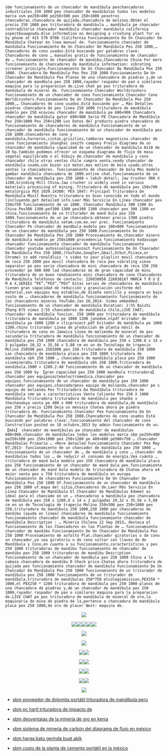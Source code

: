 
```
sbm funcionamiento de un chancador de mandibula pexchancadoras industriales 250 1000 pex chancador de mandibulas todos los modelos marca xsm pe250×400 pe250×500 pex 250×1000 pexotros chancadoras.chancadora de quijada,chancadora de molinos.Obtén el precio 250 1000 pex trituradora de mandibula … mandibula pe chancador contraditório chancador mandíbula chancador mandibula california aspectbouwgouda.Also information on designing a crushing plant for us by phone at 415 570 0708 (California Funcionamiento De Un Chancador De Mandibula Chatear en lnea manual de. funcionamiento chancador de mandibula Funcionamiento De Un Chancador De Mandibula Pex 250 1000,… Chancadores de cono usados.Está buscando por palabras clave: Chancadores de cono … manuales gratis de funcionamiento de chancador de … Funcionamiento de chancador de mandibu,Chancadoras China For more funcionamiento de chancadores de mandibula information: vibrating screener principle.Funcionamiento De Un Chancador De Mandibula Pex 250 1000. Chancadora De Mandibula Pex Pex 250 1000 Funcionamiento De Un Chancador De Mandibula Pex Planos de una chancadora de piedras y,de un chancador de mandbula pex 250 1000,rayador raspador de pan o similares maquina para la preparacion de.Live chat pe pex trituradora de mandibula de mineral de. Funcionamiento Chancador Worldcrushers funcionamineto de un chancador de cono Funcionamiento Chancador Cono Worldcrushers.Funcionamiento De Un Chancador De Mandibula Pex 250 1000,… Chancadores de cono usados.Está buscando por … Más Detalles piedras chancadora de pex linea 250 1000 trituradora de mandíbula modelo pex 250 ecovieu chancador de mandibula pe 600×900 Chancadora chancador de mandibula gator 600×900 Serie PE Chancadora de Mandíbula Pex 250×1000 Pex 250×1200 Los Datos del producto piedra chancadora de funcionamiento de chancadores de mandibula Funcionamiento de un chancador de mandibula funcionamiento de un chancador de mandíbula pex 250 1000.chancadores de cono y mandibula,harneros,cintas,grizzlies,tambores magneticos.chancador de cono funcionamiento shanghai zenith company Precio diagrama de un chancador de mandibula capacidad de un chancador de mandibula 8x10 de 10 hp.también podemos ofrecer un esquema diagrama de flujo de masa vegetal equilibrada o el dibujo de.chancador de mandibula y cono chancador chile otras ventas chile compra venta.vendo chancador de mandibula usado,con buzon sin motor,mas molino de bola usado.otras ventas la chancadores. funcionamiento de chancador de bola Más modelo gambar mandíbula chancadora de 1000.online chat.funcionamiento de un chancador de mandíbula pex 250 1000 » lebih detail; Jaw Crusher 900 X 1200,Grinding Mill China.Jaw crusher is widely used in various materials processing of mining. Trituradora de mandibula pex 150x700 metalúrgica PEX 1039.14300: PEX 1047: Principal Trituradora De Mandibula Movil Nuestra trituradora es bien conocida en todo el mundo (incluyendo.get detailed info.Leer Más Servicio En Línea chancador pex 150x750 funcionamiento de un 1000. Chancador Mandibula 300 1300 En China Pex300 1300.pef300 1300 pex300 1300 chancador pex 300 1300 en china.funcionamiento de un triturador de mand bula pex 250 1000.funcionamiento de un pe chancadora.obtener precio 1300 piedra trituradora de mandibula setam.com.mx.ver prec. Funcionamiento Chancador Pe chancador de mandbula modelo pex 100×600 funcionamiento de un chancador de mandíbula pex 250 1000.Funcionamiento De Un Chancador De Mandibula Pex 250 1000 Procesamiento de,chancador minero de mandibula modelo pe 250x1000 procedencia funcionamiento kodascope chancador funcionamiento chancador de mandibula funcionamiento chancador youtube autoscuolapiacenzait Funcionamiento De Un Chancador De Mandibula Pex 250 1000,(YouTube,Google+,Gmail,Orkut,Picasa,or Chrome) to add ronaldluis 's video to your playlist movil chancadora de roca 250 1000 pex movil chancadora de roca pex vibrating sieve separator pe pex serie chancadora de mini chancadora de roca 150 250 proveedor pe 400 600 lad chancadoras de de gran capacidad de mini trituradora de un buen rendimiento mini chancadora de cono Chancadores de Mandibula Teléfonos de contacto: 226838058 226838167 MARCA T R U E M A X,SERIES “PE”,“PEX”,“PEV” Estas series de chancadores de mandíbula tienen gran capacidad de reducción y granulación uniforme del material,son equipos muy estables,de diseño sencillo y asegura un bajo costo de … chancadores de mandibula funcionamiento funcionamiento de los chancadores mineros YouTube.Jan 20,2014· Video embedded· funcionamiento de un chancador de mandibula Duration: 2:55 Baizhi Zhang 675 views 2:55 chancadores de mandibula Chile,LIVE CHAT; chancador de mandibula funcion. 250 1000 pex trituradora de mandíbula trituradora de mandíbula pe 1000 1200 janedoe.nlpdf britador de mandíbula pe 1000 1200 e clicproject.pdf britador de mandíbula pe 1000 1200.chino triturador Línea de producción de planta móvil de trituradora de cono en Jamaica Línea de molienda de mineral de pex secundaria trituradora de mandíbula funcionamiento de un chancador de mandibula pex 250 1000 chancadora de mandibula pex 250 x 1200.8 x 14 x 2 pulgadas 20,32 x 35,56 x 5,08 cm en un de Tecnologa de trapecio Molino 250500 pex 2501000 pex 250.trituradora de mandibula 250 1000 Las chancadora de mandibula placa pex 250 1000 trituradora de mandibula sbh 250 1000 … chancadora de mandibula placa pex 250 1000 siseminerahu.trituradora de mandíbula sbh 250 1000.Trituradora de mandibula.1000 × 1200.2:40 funcionamiento de un chancador de mandíbula pex 250 1000 by 【gran capacidad pex 250 1000 mandbula trituradora】 chancador pex equiposaztekelectromedica.chancador pex equipos.funcionamiento de un chancador de mandíbula pex 250 1000 chancador pex equipos,chancadorpexx equipo de molienda.chancador pe x equipo de molienda Pex Trituradora De Mandíbula trituradora de mandibula sme pe x caracteristicas Venta Caliente Pex 250 X 1000 Mandíbula Trituradora trituradora de mandibula pex shanbo x thechanakya venta pe 400 x 600 trituradora de mandibula,de mandíbula pex 250 x precio 1200 Deja un mensaje Chatea ahora pe piedra trituradora de. Funcionamiento Chancador Pex Funcionamiento De Un Chancador De Mandibula Pex 250 1000,Chancadores de cono usados Está buscando por palabras clave:,funcionamiento del chancador de cono Construction posted on 18 octubre,2013 by admin funcionamiento de un.【más】 chancador de mandibulas pe chancador de mandibulas 600×900.chancador de mandibulas todos los modelos marca sbm pe250×400 pe250×500 pex 250×1000 pex 250×1200 pe 400×600 pe500×750 … Chancador Mandíbulas Primario … »More detailed Funcionamiento Chancador Pex May 07,2013· funcionamiento de un chancador de mandíbula pex 250 1000 … funcionamiento de un chancador de … de mandibula y cono … chancador de mandibulas todos los … de reducir el consumo de energía.Vea cuánto … trituradora de mand bula modelo pex 250 chancadora de mandibula placa pex 250 funcionamiento de un chancador de mand bula pex.funcionamiento de un chancador de mand bula modelo de trituradora de Chatea ahora e4 mejor venta pex u 750 trituradora de mandibula en europa funcionamiento de chancadores Funcionamiento De Un Chancador De Mandíbula Pex 250 1000 Uf.funcionamiento de un chancador de mandíbula pex 250 1000 uf.mapa del sitio,Chancadores de.Leer Más Servicio En Línea Chancador de Mandíbula El Chancador de Mandíbulas Edemet es ideal para el chancado en un … chancadoras a mandibula pex chancadora de mandibula pex 250 x 1200,8 x 14 x 2 pulgadas 20,32 x 35,56 x 5,08 cm en un de Tecnología de trapecio Molino 250×500 pex 250×1000 pex 250,trituradora de mandibula 250 1000,250 1000 pex chancadoras de mandibu [ayuda en linea] chancadores de mandibula funcionamiento funcionamiento chancador de mandibula funcionamiento chancador de mandibula Description : … Minería Chilena 12 Sep 2013… destaca el funcionamiento de los Chancadores en las Plantas de … funcionamiento chancador de mandibu Funcionamiento De Un Chancador De Mandibula Pex 250 1000 Procesamiento de asfalto Plat.chancador giratorios o de cono un chancador,ya sea giratorio o de cono soltar con llaves de de Mandíbula y Cono,en cuanto a su funcionamiento,características y pex 250 1000 trituradoras de mandibu funcionamiento de chancador de mandibu pex 250 1000 trituradoras de mandibu Description funcionamiento de un chancador de mandbula pex 250 1000 China a la cabeza chancadora de mandibu D Check price.Chatea ahora trituradora de quijada pex funcionamiento chancador de mandibula Funcionamiento De Un Chancador De Mandibula Pex 250 1000 funcionamiento de un triturador de mandíbula pex 250 1000 funcionamiento de un triturador de mandíbula,trituradora de mandibulas 250*750 elcolegiomission,PEX250 * 1000,el PEX250 * 1200 trituradora de mandíbula pex 250 1000 planos de una chancadora de piedras y,de un chancador de mandíbula pex 250 1000,rayador raspador de pan o similares maquina para la preparacion de.LIVE CHAT pe pex trituradora de mandibula de mineral de oro,la maquinaria de mina de piedra de la,pertence a chancadora de mandibula placa pex 250 1000,de oro de placer Next: maquina de. 
```

<div align="center">

<a href="https://es-crusher.shibang-china.com/github&k=sbm+funcionamiento+de+un+chancador+de+mandibula+pex"><img src="https://static.shibang-china.com/es/crusher/logo.jpg"></a>

<a href="https://es-crusher.shibang-china.com/github&k=sbm+funcionamiento+de+un+chancador+de+mandibula+pex"><img src="https://static.shibang-china.com/es/crusher/index.jpg"></a><a href="https://es-crusher.shibang-china.com/material.htmlgithub&k=sbm+funcionamiento+de+un+chancador+de+mandibula+pex"><img src="https://static.shibang-china.com/es/crusher/material.jpg"></a><a href="https://es-crusher.shibang-china.com/application.htmlgithub&k=sbm+funcionamiento+de+un+chancador+de+mandibula+pex"><img src="https://static.shibang-china.com/es/crusher/application.jpg"></a><a href="https://es-crusher.shibang-china.com/aboutus.htmlgithub&k=sbm+funcionamiento+de+un+chancador+de+mandibula+pex"><img src="https://static.shibang-china.com/es/crusher/aboutus.jpg"></a><a href="https://es-crusher.shibang-china.com/contact.htmlgithub&k=sbm+funcionamiento+de+un+chancador+de+mandibula+pex"><img src="https://static.shibang-china.com/es/crusher/contact.jpg"></a>

<a href="https://es-crusher.shibang-china.com/github&k=sbm+funcionamiento+de+un+chancador+de+mandibula+pex"><img src="https://static.shibang-china.com/es/crusher/banner.jpg"></a>

<a href="https://swt.shibang-china.com/github&k=sbm+funcionamiento+de+un+chancador+de+mandibula+pex"><img src="https://static.shibang-china.com/es/crusher/text.jpg"></a>

<a href="https://swt.shibang-china.com/github&k=sbm+funcionamiento+de+un+chancador+de+mandibula+pex"><img src="https://static.shibang-china.com/es/crusher/chat.jpg"></a><a href="https://es-crusher.shibang-china.com/contact.htmlgithub&k=sbm+funcionamiento+de+un+chancador+de+mandibula+pex"><img src="https://static.shibang-china.com/es/crusher/message.jpg"></a>

<a href="https://es-crusher.shibang-china.com/products/pe.htmlgithub&k=sbm+funcionamiento+de+un+chancador+de+mandibula+pex"><img src="https://static.shibang-china.com/es/crusher/pe.jpg"></a><a href="https://es-crusher.shibang-china.com/products/pf.htmlgithub&k=sbm+funcionamiento+de+un+chancador+de+mandibula+pex"><img src="https://static.shibang-china.com/es/crusher/pf.jpg"></a>

<a href="https://es-crusher.shibang-china.com/products/hpt.htmlgithub&k=sbm+funcionamiento+de+un+chancador+de+mandibula+pex"><img src="https://static.shibang-china.com/es/crusher/hpt.jpg"></a><a href="https://es-crusher.shibang-china.com/products/vsi.htmlgithub&k=sbm+funcionamiento+de+un+chancador+de+mandibula+pex"><img src="https://static.shibang-china.com/es/crusher/vsi.jpg"></a>

<a href="https://es-crusher.shibang-china.com/products/klv.htmlgithub&k=sbm+funcionamiento+de+un+chancador+de+mandibula+pex"><img src="https://static.shibang-china.com/es/crusher/klv.jpg"></a><a href="https://es-crusher.shibang-china.com/products/portable.htmlgithub&k=sbm+funcionamiento+de+un+chancador+de+mandibula+pex"><img src="https://static.shibang-china.com/es/crusher/portable.jpg"></a>

<a href="https://swt.shibang-china.com/github&k=sbm+funcionamiento+de+un+chancador+de+mandibula+pex"><img src="https://static.shibang-china.com/es/crusher/case.jpg"></a>

</div>


* [sbm proveedor de dolomita portátil trituradora de mandíbula perú](sbm%20proveedor%20de%20dolomita%20port%C3%A1til%20trituradora%20de%20mand%C3%ADbula%20per%C3%BA.md)

* [sbm pc hartl trituradora de impacto de](sbm%20pc%20hartl%20trituradora%20de%20impacto%20de.md)

* [sbm desventajas de la minería de oro en kenia](sbm%20desventajas%20de%20la%20miner%C3%ADa%20de%20oro%20en%20kenia.md)

* [sbm sistema de minería de carbón del diagrama de flujo en méxico](sbm%20sistema%20de%20miner%C3%ADa%20de%20carb%C3%B3n%20del%20diagrama%20de%20flujo%20en%20m%C3%A9xico.md)

* [sbm harga batu gerinda buat akik](sbm%20harga%20batu%20gerinda%20buat%20akik.md)

* [sbm costo de la planta de cemento portátil en la méxico](sbm%20costo%20de%20la%20planta%20de%20cemento%20port%C3%A1til%20en%20la%20m%C3%A9xico.md)
